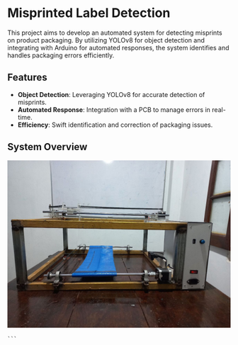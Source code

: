 # Misprinted Label Detection

This project aims to develop an automated system for detecting misprints on product packaging. By utilizing YOLOv8 for object detection and integrating with Arduino for automated responses, the system identifies and handles packaging errors efficiently.

## Features

- **Object Detection**: Leveraging YOLOv8 for accurate detection of misprints.
- **Automated Response**: Integration with a PCB to manage errors in real-time.
- **Efficiency**: Swift identification and correction of packaging issues.

## System Overview

![System Overview](https://github.com/InduwaraGayashan001/Misprinted-Label-Detection/blob/main/Detection_Results/system.jpg)

    ```
